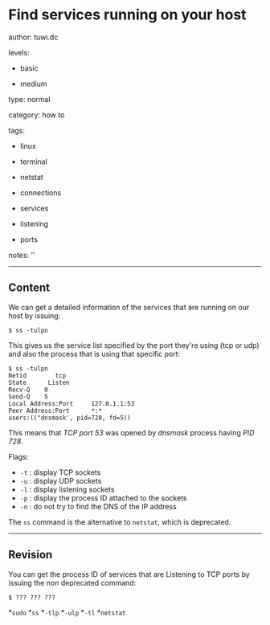 # Find services running on your host
author: tuwi.dc

levels:

  - basic

  - medium

type: normal

category: how to

tags:

  - linux

  - terminal

  - netstat

  - connections

  - services

  - listening

  - ports

notes: ''

---
## Content

We can get a detailed information of the services that are running on our host by issuing:
```
$ ss -tulpn
```

This gives us the service list specified by the port they're using (tcp or udp) and also the process that is using that specific port:

```
$ ss -tulpn
Netid        tcp
State 	   Listen
Recv-Q 	  0
Send-Q 	  5      
Local Address:Port     127.0.1.1:53
Peer Address:Port      *:*
users:(("dnsmask', pid=728, fd=5))
```
This means that *TCP port 53* was opened by *dnsmask* process having *PID 728*.

Flags:
- `-t` : display TCP sockets
- `-u` : display UDP sockets
- `-l` : display listening sockets
- `-p` : display the process ID attached to the sockets
- `-n` : do not try to find the DNS of the IP address

The `ss` command is the alternative to `netstat`, which is deprecated.

---
## Revision

You can get the process ID of services that are Listening to TCP ports by issuing the non deprecated command:
```
$ ??? ??? ???
```
*`sudo`
*`ss`
*`-tlp`
*`-ulp`
*`-tl`
*`netstat`